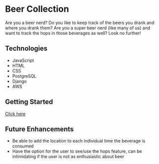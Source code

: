 # Beer Collection
Are you a beer nerd? Do you like to keep track of the beers you drank and where you drank them? Are you a super beer nerd (like many of us) and want to track the hops in those beverages as well? Look no further!

## Technologies
- JavaScript
- HTML
- CSS
- PostgreSQL
- Django
- AWS 

## Getting Started
[Click here](https://boston-beer-collector.herokuapp.com/)

## Future Enhancements
- Be able to add the location to each individual time the beverage is consumed
- Have the option for the user to see/use the hops feature, can be intimidating if the user is not as enthusiastic about beer